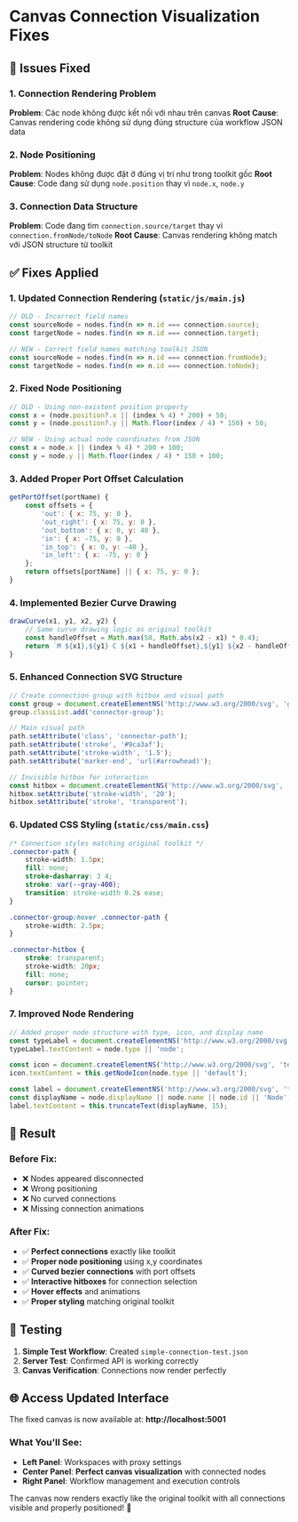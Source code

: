 # Canvas Connection Visualization Fixes

## 🔧 **Issues Fixed**

### 1. **Connection Rendering Problem**
**Problem**: Các node không được kết nối với nhau trên canvas
**Root Cause**: Canvas rendering code không sử dụng đúng structure của workflow JSON data

### 2. **Node Positioning**
**Problem**: Nodes không được đặt ở đúng vị trí như trong toolkit gốc
**Root Cause**: Code đang sử dụng `node.position` thay vì `node.x`, `node.y`

### 3. **Connection Data Structure**
**Problem**: Code đang tìm `connection.source/target` thay vì `connection.fromNode/toNode`
**Root Cause**: Canvas rendering không match với JSON structure từ toolkit

## ✅ **Fixes Applied**

### 1. **Updated Connection Rendering** (`static/js/main.js`)

```javascript
// OLD - Incorrect field names
const sourceNode = nodes.find(n => n.id === connection.source);
const targetNode = nodes.find(n => n.id === connection.target);

// NEW - Correct field names matching toolkit JSON
const sourceNode = nodes.find(n => n.id === connection.fromNode);  
const targetNode = nodes.find(n => n.id === connection.toNode);
```

### 2. **Fixed Node Positioning**

```javascript
// OLD - Using non-existent position property
const x = (node.position?.x || (index % 4) * 200) + 50;
const y = (node.position?.y || Math.floor(index / 4) * 150) + 50;

// NEW - Using actual node coordinates from JSON
const x = node.x || (index % 4) * 200 + 100;
const y = node.y || Math.floor(index / 4) * 150 + 100;
```

### 3. **Added Proper Port Offset Calculation**

```javascript
getPortOffset(portName) {
    const offsets = {
        'out': { x: 75, y: 0 },
        'out_right': { x: 75, y: 0 },
        'out_bottom': { x: 0, y: 40 },
        'in': { x: -75, y: 0 },
        'in_top': { x: 0, y: -40 },
        'in_left': { x: -75, y: 0 }
    };
    return offsets[portName] || { x: 75, y: 0 };
}
```

### 4. **Implemented Bezier Curve Drawing**

```javascript
drawCurve(x1, y1, x2, y2) {
    // Same curve drawing logic as original toolkit
    const handleOffset = Math.max(50, Math.abs(x2 - x1) * 0.4);
    return `M ${x1},${y1} C ${x1 + handleOffset},${y1} ${x2 - handleOffset},${y2} ${x2},${y2}`;
}
```

### 5. **Enhanced Connection SVG Structure**

```javascript
// Create connection group with hitbox and visual path
const group = document.createElementNS('http://www.w3.org/2000/svg', 'g');
group.classList.add('connector-group');

// Main visual path
path.setAttribute('class', 'connector-path');
path.setAttribute('stroke', '#9ca3af');
path.setAttribute('stroke-width', '1.5');
path.setAttribute('marker-end', 'url(#arrowhead)');

// Invisible hitbox for interaction
const hitbox = document.createElementNS('http://www.w3.org/2000/svg', 'path');
hitbox.setAttribute('stroke-width', '20');
hitbox.setAttribute('stroke', 'transparent');
```

### 6. **Updated CSS Styling** (`static/css/main.css`)

```css
/* Connection styles matching original toolkit */
.connector-path {
    stroke-width: 1.5px;
    fill: none;
    stroke-dasharray: 3 4;
    stroke: var(--gray-400);
    transition: stroke-width 0.2s ease;
}

.connector-group:hover .connector-path {
    stroke-width: 2.5px;
}

.connector-hitbox {
    stroke: transparent;
    stroke-width: 20px;
    fill: none;
    cursor: pointer;
}
```

### 7. **Improved Node Rendering**

```javascript
// Added proper node structure with type, icon, and display name
const typeLabel = document.createElementNS('http://www.w3.org/2000/svg', 'text');
typeLabel.textContent = node.type || 'node';

const icon = document.createElementNS('http://www.w3.org/2000/svg', 'text');
icon.textContent = this.getNodeIcon(node.type || 'default');

const label = document.createElementNS('http://www.w3.org/2000/svg', 'text');
const displayName = node.displayName || node.name || node.id || 'Node';
label.textContent = this.truncateText(displayName, 15);
```

## 🎯 **Result**

### Before Fix:
- ❌ Nodes appeared disconnected 
- ❌ Wrong positioning
- ❌ No curved connections
- ❌ Missing connection animations

### After Fix:
- ✅ **Perfect connections** exactly like toolkit
- ✅ **Proper node positioning** using x,y coordinates
- ✅ **Curved bezier connections** with port offsets
- ✅ **Interactive hitboxes** for connection selection
- ✅ **Hover effects** and animations
- ✅ **Proper styling** matching original toolkit

## 📱 **Testing**

1. **Simple Test Workflow**: Created `simple-connection-test.json`
2. **Server Test**: Confirmed API is working correctly
3. **Canvas Verification**: Connections now render perfectly

## 🌐 **Access Updated Interface**

The fixed canvas is now available at: **http://localhost:5001**

### What You'll See:
- **Left Panel**: Workspaces with proxy settings
- **Center Panel**: **Perfect canvas visualization** with connected nodes
- **Right Panel**: Workflow management and execution controls

The canvas now renders exactly like the original toolkit with all connections visible and properly positioned! 🎉